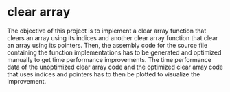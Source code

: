 # clear array

The objective of this project is to implement a clear array function that clears an array using its indices and another clear array function that clear an array using its pointers. Then, the assembly code for the source file containing the function implementations has to be generated and optimized manually to get time performance improvements. The time performance data of the unoptimized clear array code and the optimized clear array code that uses indices and pointers has to then be plotted to visualize the improvement.
